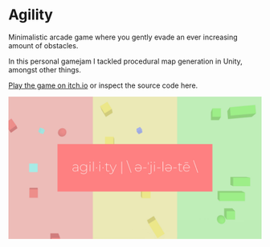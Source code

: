 # Agility

Minimalistic arcade game where you gently evade an ever increasing amount of obstacles.

In this personal gamejam I tackled procedural map generation in Unity, amongst other things.

[Play the game on itch.io](https://tijmenmatthys.itch.io/agility) or inspect the source code here.

![Cover Image](Agility_01.jpg)
